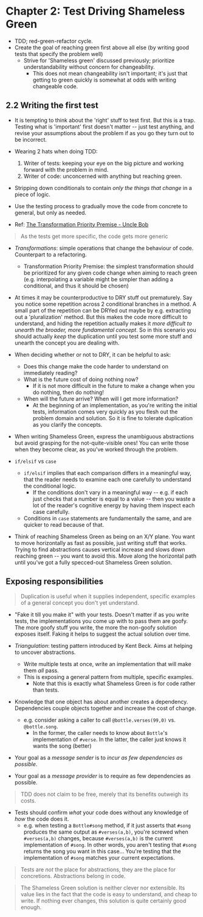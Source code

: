 # Chapter 2: Test Driving Shameless Green

* TDD; red-green-refactor cycle.
* Create the goal of reaching green first above all else (by writing good tests that specify the problem well)
  * Strive for 'Shameless green' discussed previously; prioritize understandability without concern for changeability.
    * This does not mean changeability isn't important; it's just that getting to green quickly is somewhat at odds with writing changeable code.

## 2.2 Writing the first test

* It is tempting to think about the 'right' stuff to test first. But this is a trap. Testing what is 'important' first doesn't matter -- just test anything, and revise your assumptions about the problem if as you go they turn out to be incorrect.

* Wearing 2 hats when doing TDD:
  1. Writer of tests: keeping your eye on the big picture and working forward with the problem in mind.
  2. Writer of code: unconcerned with anything but reaching green.

* Stripping down conditionals to contain _only the things that change_ in a piece of logic.
* Use the testing process to gradually move the code from concrete to general, but only as needed.

* Ref: [The Transformation Priority Premise - Uncle Bob](https://8thlight.com/blog/uncle-bob/2013/05/27/TheTransformationPriorityPremise.html)

> As the tests get more specific, the code gets more generic

* _Transformations_: simple operations that change the behaviour of code. Counterpart to a refactoring.
  * Transformation Priority Premise: the simplest transformation should be prioritized for any given code change when aiming to reach green (e.g. interpolating a variable might be simpler than adding a conditional, and thus it should be chosen)

* At times it may be counterproductive to DRY stuff out prematurely. Say you notice some repetition across 2 conditional branches in a method. A small part of the repetition can be DRYed out maybe by e.g. extracting out a 'pluralization' method. But this makes the code more difficult to understand, and hiding the repetition actually makes it _more difficult to unearth the broader, more fundamental concept_. So in this scenario you should actually _keep_ the duplication until you test some more stuff and unearth the concept you are dealing with.

* When deciding whether or not to DRY, it can be helpful to ask: 
  * Does this change make the code harder to understand on immediately reading?
  * What is the future cost of doing nothing now?
    * If it is not more difficult in the future to make a change when you do nothing, then do nothing!
  * When will the future arrive? When will I get more information?
    * At the beginning of an implementation, as you're writing the initial tests, information comes very quickly as you flesh out the problem domain and solution. So it is fine to tolerate duplication as you clarify the concepts.

* When writing Shameless Green, express the unambiguous abstractions but avoid grasping for the not-quite-visible ones! You can write those when they become clear, as you've worked through the problem.

* `if/elsif` vs `case`
  * `if/elsif` implies that each comparison differs in a meaningful way, that the reader needs to examine each one carefully to understand the conditional logic.
    * If the conditions don't vary in a meaningful way -- e.g. if each just checks that a number is equal to a value -- then you waste a lot of the reader's cognitive energy by having them inspect each case carefully.
  * Conditions in `case` statements are fundamentally the same, and are quicker to read because of that.

* Think of reaching Shameless Green as being on an X/Y plane. You want to move horizontally as fast as possible, just writing stuff that works. Trying to find abstractions causes vertical increase and slows down reaching green -- you want to avoid this. Move along the horizontal path until you've got a fully specced-out Shameless Green solution.

## Exposing responsibilities

> Duplication is useful when it supplies independent, specific examples of a general concept you don't yet understand.

* "Fake it till you make it" with your tests. Doesn't matter if as you write tests, the implementations you come up with to pass them are goofy. The more goofy stuff you write, the more the non-goofy solution exposes itself. Faking it helps to suggest the actual solution over time.

* *Triangulation*: testing pattern introduced by Kent Beck. Aims at helping to uncover abstractions.
  * Write multiple tests at once, write an implementation that will make them _all_ pass.
  * This is exposing a general pattern from multiple, specific examples.
    * Note that this is exactly what Shameless Green is for code rather than tests.

* Knowledge that one object has about another creates a dependency. Dependencies couple objects together and increase the cost of change.
  * e.g. consider asking a caller to call `@bottle.verses(99,0)` vs. `@bottle.song`. 
    * In the former, the caller needs to know about `Bottle`'s implementation of `#verse`. In the latter, the caller just knows it wants the song (better)

* Your goal as a _message sender_ is to _incur as few dependencies as possible_.
* Your goal as a _message provider_ is to require as few dependencies as possible.

> TDD does not claim to be free, merely that its benefits outweigh its costs.

* Tests should confirm _what_ your code does without any knowledge of _how_ the code does it.
  * e.g. when testing a `Bottle#song` method, if it just asserts that `#song` produces the same output as `#verses(a,b)`, you're screwed when `#verses(a,b)` changes, because `#verses(a,b)` is the current implementation of `#song`. In other words, you aren't testing that `#song` returns the song you want in this case... You're testing that the implementation of `#song` matches your current expectations.

> Tests are _not_ the place for abstractions, they are the place for concretions. Abstractions belong in code.

>The Shameless Green solution is neither clever nor extensible. Its value lies in the fact that the code is easy to understand, and cheap to write. If nothing ever changes, this solution is quite certainly good enough.
